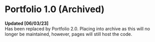 # Portfolio 1.0 (Archived)
**Updated [06/03/23]**
\
Has been replaced by Portfolio 2.0. Placing into archive as this will no longer be maintained, however, pages will still host the code.
